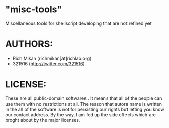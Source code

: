 # "misc-tools"

Miscellaneous tools for shellscript developing that are not refined yet


# AUTHORS:

* Rich Mikan (richmikan[at]richlab.org)
* 321516 (http://twitter.com/321516)


# LICENSE:

These are all public-domain softwares . It means that all of the people can use them with no restrictions at all.
The reason that autors name is written in the all of the software is not for persisting our rights but letting you know our contact address.
By the way, I am fed up the side effects which are broght about by the major licenses.
